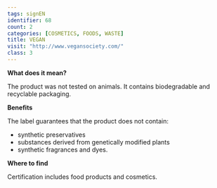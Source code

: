 ```yaml
---
tags: signEN
identifier: 68
count: 2
categories: [COSMETICS, FOODS, WASTE]
title: VEGAN
visit: "http://www.vegansociety.com/"
class: 3
---
```

**What does it mean?**

The product was not tested on animals. It contains biodegradable and recyclable packaging.

**Benefits**

The label guarantees that the product does not contain:
- synthetic preservatives
- substances derived from genetically modified plants
- synthetic fragrances and dyes.

**Where to find**

Certification includes food products and cosmetics.